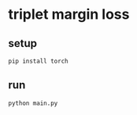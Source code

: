 # triplet margin loss

## setup

```shell
pip install torch
```

## run

```shell
python main.py
```
